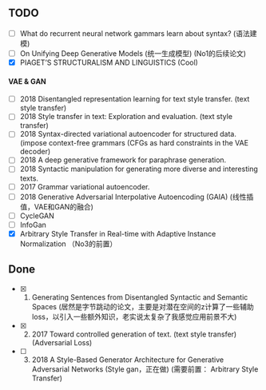 ## TODO

- [ ] What do recurrent neural network gammars learn about syntax? (语法建模)
- [ ] On Unifying Deep Generative Models (统一生成模型) (No1的后续论文)
- [X] PIAGET’S STRUCTURALISM AND LINGUISTICS (Cool)

#### VAE & GAN


- [ ] 2018 Disentangled representation learning for text style transfer. (text style transfer) 
- [ ] 2018 Style transfer in text: Exploration and evaluation. (text style transfer)
- [ ] 2018 Syntax-directed variational autoencoder for structured data. (impose context-free grammars (CFGs as hard constraints in the VAE decoder)
- [ ] 2018 A deep generative framework for paraphrase generation.
- [ ] 2018 Syntactic manipulation for generating more diverse and interesting texts.
- [ ] 2017 Grammar variational autoencoder.
- [ ] 2018 Generative Adversarial Interpolative Autoencoding (GAIA) (线性插值，VAE和GAN的融合)
- [ ] CycleGAN
- [ ] InfoGan
- [X] Arbitrary Style Transfer in Real-time with Adaptive Instance Normalization （No3的前置）

## Done 

- [X] 1. Generating Sentences from Disentangled Syntactic and Semantic Spaces (居然是字节跳动的论文，主要是对潜在空间的z计算了一些辅助loss，以引入一些额外知识，老实说太复杂了我感觉应用前景不大)
- [X] 2. 2017 Toward controlled generation of text.  (text style transfer) (Adversarial Loss)
- [ ] 3. 2018 A Style-Based Generator Architecture for Generative Adversarial Networks (Style gan，正在做) (需要前置： Arbitrary Style Transfer)
